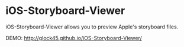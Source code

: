 iOS-Storyboard-Viewer
=====================

iOS-Storyboard-Viewer allows you to preview Apple's storyboard files.

DEMO: http://glock45.github.io/iOS-Storyboard-Viewer/
